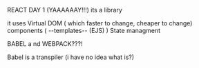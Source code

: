 REACT DAY 1 (YAAAAAAY!!!) its a library

it uses Virtual DOM  ( which faster to change, cheaper to change)
components ( --templates-- (EJS) )
State managment 

BABEL a nd WEBPACK???!

Babel is a transpiler (i have no idea what is?)

 